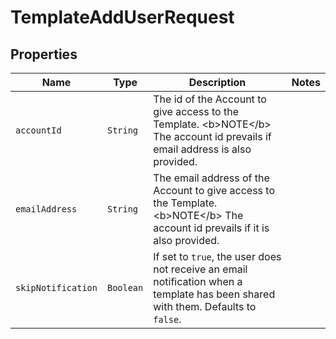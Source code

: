 

# TemplateAddUserRequest



## Properties

Name | Type | Description | Notes
------------ | ------------- | ------------- | -------------
| `accountId` | ```String``` |  The id of the Account to give access to the Template. &lt;b&gt;NOTE&lt;/b&gt; The account id prevails if email address is also provided.  |  |
| `emailAddress` | ```String``` |  The email address of the Account to give access to the Template. &lt;b&gt;NOTE&lt;/b&gt; The account id prevails if it is also provided.  |  |
| `skipNotification` | ```Boolean``` |  If set to `true`, the user does not receive an email notification when a template has been shared with them. Defaults to `false`.  |  |



